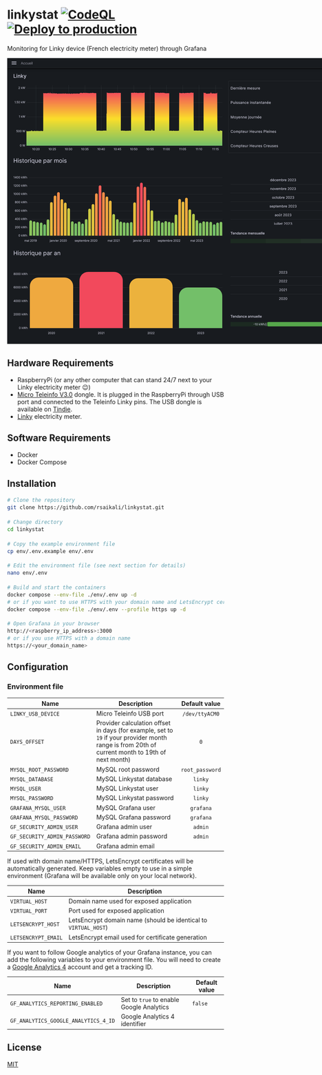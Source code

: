 # linkystat [![CodeQL](https://github.com/rsaikali/linkystat/actions/workflows/github-code-scanning/codeql/badge.svg)](https://github.com/rsaikali/linkystat/actions/workflows/github-code-scanning/codeql) [![Deploy to production](https://github.com/rsaikali/linkystat/actions/workflows/main.yml/badge.svg)](https://github.com/rsaikali/linkystat/actions/workflows/main.yml)

Monitoring for Linky device (French electricity meter) through Grafana

<img
  src="./files/images/linkystat_grafana.png"
  alt="Monitoring for Linky device (French electricity meter) through Grafana"
  title="Linkystat Grafana"
  style="display: inline-block; margin: 0 auto; max-width: 1200px">

## Hardware Requirements
- RaspberryPi (or any other computer that can stand 24/7 next to your Linky electricity meter :wink:)
- [Micro Teleinfo V3.0](https://www.tindie.com/products/hallard/micro-teleinfo-v30/) dongle. It is plugged in the RaspberryPi through USB port and connected to the Teleinfo Linky pins.
The USB dongle is available on [Tindie](https://www.tindie.com/products/hallard/micro-teleinfo-v30/).
- [Linky](https://particulier.edf.fr/en/home/contract-and-consumption/meter/linky-meter.html) electricity meter.

## Software Requirements

- Docker
- Docker Compose

## Installation

```bash
# Clone the repository
git clone https://github.com/rsaikali/linkystat.git

# Change directory
cd linkystat

# Copy the example environment file
cp env/.env.example env/.env

# Edit the environment file (see next section for details)
nano env/.env

# Build and start the containers
docker compose --env-file ./env/.env up -d
# or if you want to use HTTPS with your domain name and LetsEncrypt certificates (need to be configured through .env file)
docker compose --env-file ./env/.env --profile https up -d

# Open Grafana in your browser
http://<raspberry_ip_address>:3000
# or if you use HTTPS with a domain name
https://<your_domain_name>
```

## Configuration

### Environment file

| Name | Description | Default value |
| ---- | ----------- | :-------------: |
| `LINKY_USB_DEVICE` | Micro Teleinfo USB port | `/dev/ttyACM0` |
| `DAYS_OFFSET` | Provider calculation offset in days (for example, set to `19` if your provider month range is from 20th of current month to 19th of next month) | `0` |
| `MYSQL_ROOT_PASSWORD` | MySQL root password | `root_password` |
| `MYSQL_DATABASE` | MySQL Linkystat database | `linky` |
| `MYSQL_USER` | MySQL Linkystat user | `linky` |
| `MYSQL_PASSWORD` | MySQL Linkystat password | `linky` |
| `GRAFANA_MYSQL_USER` | MySQL Grafana user | `grafana` |
| `GRAFANA_MYSQL_PASSWORD` | MySQL Grafana password | `grafana` |
| `GF_SECURITY_ADMIN_USER` | Grafana admin user | `admin` |
| `GF_SECURITY_ADMIN_PASSWORD` | Grafana admin password | `admin` |
| `GF_SECURITY_ADMIN_EMAIL` | Grafana admin email | |

If used with domain name/HTTPS, LetsEncrypt certificates will be automatically generated. 
Keep variables empty to use in a simple environment (Grafana will be available only on your local network).

| Name | Description |
| ---- | ----------- |
| `VIRTUAL_HOST` | Domain name used for exposed application |
| `VIRTUAL_PORT` | Port used for exposed application |
| `LETSENCRYPT_HOST` | LetsEncrypt domain name (should be identical to `VIRTUAL_HOST`) |
| `LETSENCRYPT_EMAIL` | LetsEncrypt email used for certificate generation |

If you want to follow Google analytics of your Grafana instance, you can add the following variables to your environment file.
You will need to create a [Google Analytics 4](https://analytics.google.com/) account and get a tracking ID.

| Name | Description | Default value |
| ---- | ----------- | ------------- |
| `GF_ANALYTICS_REPORTING_ENABLED` | Set to `true` to enable Google Analytics | `false` |
| `GF_ANALYTICS_GOOGLE_ANALYTICS_4_ID` | Google Analytics 4 identifier | |


## License

[MIT](./LICENSE)